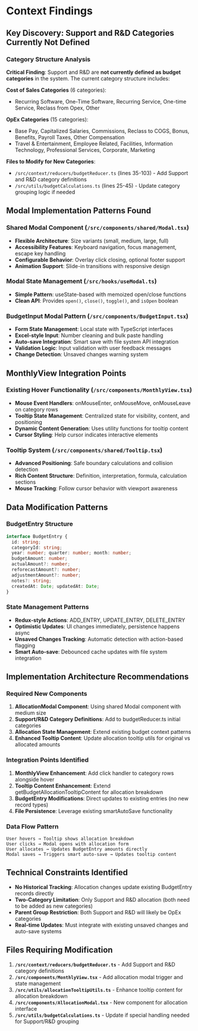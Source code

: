 # Context Findings

## Key Discovery: Support and R&D Categories Currently Not Defined

### Category Structure Analysis
**Critical Finding**: Support and R&D are **not currently defined as budget categories** in the system. The current category structure includes:

**Cost of Sales Categories** (6 categories):
- Recurring Software, One-Time Software, Recurring Service, One-time Service, Reclass from Opex, Other

**OpEx Categories** (15 categories):
- Base Pay, Capitalized Salaries, Commissions, Reclass to COGS, Bonus, Benefits, Payroll Taxes, Other Compensation
- Travel & Entertainment, Employee Related, Facilities, Information Technology, Professional Services, Corporate, Marketing

**Files to Modify for New Categories**:
- `/src/context/reducers/budgetReducer.ts` (lines 35-103) - Add Support and R&D category definitions
- `/src/utils/budgetCalculations.ts` (lines 25-45) - Update category grouping logic if needed

## Modal Implementation Patterns Found

### Shared Modal Component (`/src/components/shared/Modal.tsx`)
- **Flexible Architecture**: Size variants (small, medium, large, full)
- **Accessibility Features**: Keyboard navigation, focus management, escape key handling
- **Configurable Behavior**: Overlay click closing, optional footer support
- **Animation Support**: Slide-in transitions with responsive design

### Modal State Management (`/src/hooks/useModal.ts`)
- **Simple Pattern**: useState-based with memoized open/close functions
- **Clean API**: Provides `open()`, `close()`, `toggle()`, and `isOpen` boolean

### BudgetInput Modal Pattern (`/src/components/BudgetInput.tsx`)
- **Form State Management**: Local state with TypeScript interfaces
- **Excel-style Input**: Number cleaning and bulk paste handling
- **Auto-save Integration**: Smart save with file system API integration
- **Validation Logic**: Input validation with user feedback messages
- **Change Detection**: Unsaved changes warning system

## MonthlyView Integration Points

### Existing Hover Functionality (`/src/components/MonthlyView.tsx`)
- **Mouse Event Handlers**: onMouseEnter, onMouseMove, onMouseLeave on category rows
- **Tooltip State Management**: Centralized state for visibility, content, and positioning
- **Dynamic Content Generation**: Uses utility functions for tooltip content
- **Cursor Styling**: Help cursor indicates interactive elements

### Tooltip System (`/src/components/shared/Tooltip.tsx`)
- **Advanced Positioning**: Safe boundary calculations and collision detection
- **Rich Content Structure**: Definition, interpretation, formula, calculation sections
- **Mouse Tracking**: Follow cursor behavior with viewport awareness

## Data Modification Patterns

### BudgetEntry Structure
```typescript
interface BudgetEntry {
  id: string;
  categoryId: string;
  year: number; quarter: number; month: number;
  budgetAmount: number;
  actualAmount?: number;
  reforecastAmount?: number;
  adjustmentAmount?: number;
  notes?: string;
  createdAt: Date; updatedAt: Date;
}
```

### State Management Patterns
- **Redux-style Actions**: ADD_ENTRY, UPDATE_ENTRY, DELETE_ENTRY
- **Optimistic Updates**: UI changes immediately, persistence happens async
- **Unsaved Changes Tracking**: Automatic detection with action-based flagging
- **Smart Auto-save**: Debounced cache updates with file system integration

## Implementation Architecture Recommendations

### Required New Components
1. **AllocationModal Component**: Using shared Modal component with medium size
2. **Support/R&D Category Definitions**: Add to budgetReducer.ts initial categories
3. **Allocation State Management**: Extend existing budget context patterns
4. **Enhanced Tooltip Content**: Update allocation tooltip utils for original vs allocated amounts

### Integration Points Identified
1. **MonthlyView Enhancement**: Add click handler to category rows alongside hover
2. **Tooltip Content Enhancement**: Extend getBudgetAllocationTooltipContent for allocation breakdown
3. **BudgetEntry Modifications**: Direct updates to existing entries (no new record types)
4. **File Persistence**: Leverage existing smartAutoSave functionality

### Data Flow Pattern
```
User hovers → Tooltip shows allocation breakdown
User clicks → Modal opens with allocation form
User allocates → Updates BudgetEntry amounts directly
Modal saves → Triggers smart auto-save → Updates tooltip content
```

## Technical Constraints Identified
- **No Historical Tracking**: Allocation changes update existing BudgetEntry records directly
- **Two-Category Limitation**: Only Support and R&D allocation (both need to be added as new categories)
- **Parent Group Restriction**: Both Support and R&D will likely be OpEx categories
- **Real-time Updates**: Must integrate with existing unsaved changes and auto-save systems

## Files Requiring Modification
1. **`/src/context/reducers/budgetReducer.ts`** - Add Support and R&D category definitions
2. **`/src/components/MonthlyView.tsx`** - Add allocation modal trigger and state management
3. **`/src/utils/allocationTooltipUtils.ts`** - Enhance tooltip content for allocation breakdown
4. **`/src/components/AllocationModal.tsx`** - New component for allocation interface
5. **`/src/utils/budgetCalculations.ts`** - Update if special handling needed for Support/R&D grouping